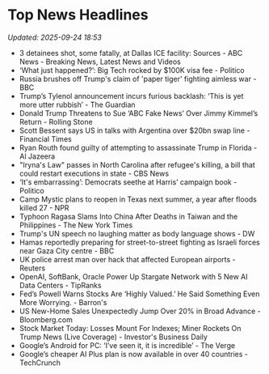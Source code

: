 # Top News Headlines

_Updated: 2025-09-24 18:53_

- 3 detainees shot, some fatally, at Dallas ICE facility: Sources - ABC News - Breaking News, Latest News and Videos
- ‘What just happened?’: Big Tech rocked by $100K visa fee - Politico
- Russia brushes off Trump's claim of 'paper tiger' fighting aimless war - BBC
- Trump’s Tylenol announcement incurs furious backlash: ‘This is yet more utter rubbish’ - The Guardian
- Donald Trump Threatens to Sue ‘ABC Fake News’ Over Jimmy Kimmel’s Return - Rolling Stone
- Scott Bessent says US in talks with Argentina over $20bn swap line - Financial Times
- Ryan Routh found guilty of attempting to assassinate Trump in Florida - Al Jazeera
- "Iryna's Law" passes in North Carolina after refugee's killing, a bill that could restart executions in state - CBS News
- ‘It's embarrassing’: Democrats seethe at Harris’ campaign book - Politico
- Camp Mystic plans to reopen in Texas next summer, a year after floods killed 27 - NPR
- Typhoon Ragasa Slams Into China After Deaths in Taiwan and the Philippines - The New York Times
- Trump's UN speech no laughing matter as body language shows - DW
- Hamas reportedly preparing for street-to-street fighting as Israeli forces near Gaza City centre - BBC
- UK police arrest man over hack that affected European airports - Reuters
- OpenAI, SoftBank, Oracle Power Up Stargate Network with 5 New AI Data Centers - TipRanks
- Fed’s Powell Warns Stocks Are ‘Highly Valued.’ He Said Something Even More Worrying. - Barron's
- US New-Home Sales Unexpectedly Jump Over 20% in Broad Advance - Bloomberg.com
- Stock Market Today: Losses Mount For Indexes; Miner Rockets On Trump News (Live Coverage) - Investor's Business Daily
- Google’s Android for PC: ‘I’ve seen it, it is incredible’ - The Verge
- Google’s cheaper AI Plus plan is now available in over 40 countries - TechCrunch